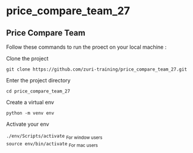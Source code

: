 # price_compare_team_27
## Price Compare Team

Follow these commands to run the proect on your local machine :

Clone the project 

`git clone https://github.com/zuri-training/price_compare_team_27.git `

Enter the project directory 

` cd price_compare_team_27 `

Create a virtual env

` python -m venv env `

Activate your env 

` ./env/Scripts/activate ` <sub>For window users</sub>	 
` source env/bin/activate ` <sub>For mac users</sub>	 


